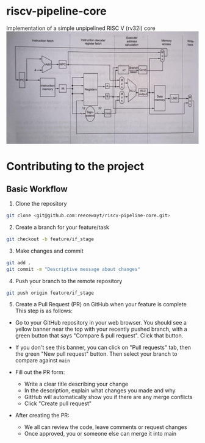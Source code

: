 # riscv-pipeline-core
Implementation of a simple unpipelined RISC V (rv32i) core
![Simple](docs/images/simple-unpipelined-riscv.jpg)

# Contributing to the project
## Basic Workflow
1. Clone the repository
```bash
git clone <git@github.com:reecewayt/riscv-pipeline-core.git>
```
2. Create a branch for your feature/task
```bash
git checkout -b feature/if_stage
```
3. Make changes and commit
```bash
git add .
git commit -m "Descriptive message about changes"
```
4. Push your branch to the remote repository
```bash
git push origin feature/if_stage
```
5. Create a Pull Request (PR) on GitHub when your feature is complete  
This step is as follows: 
- Go to your GitHub repository in your web browser. You should see a yellow banner near the top with your recently pushed branch, with a green button that says  "Compare & pull request". Click that button.
- If you don't see this banner, you can click on "Pull requests" tab, then the green "New pull request" button. Then select your branch to compare against `main`
- Fill out the PR form:
    - Write a clear title describing your change
    - In the description, explain what changes you made and why
    - GitHub will automatically show you if there are any merge conflicts
    - Click "Create pull request"

- After creating the PR:
    - We all  can review the code, leave comments or request changes
    - Once approved, you or someone else  can merge it into main

